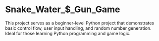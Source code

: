 # Snake_Water_$_Gun_Game
 This project serves as a beginner-level Python project that demonstrates basic control flow, user input handling, and random number generation. Ideal for those learning Python programming and game logic.
